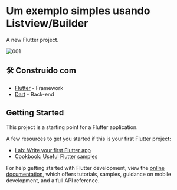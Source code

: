 # Um exemplo simples usando Listview/Builder

A new Flutter project.

![001](https://user-images.githubusercontent.com/3016393/196068673-9ddde1d4-fe12-4dac-a72a-76c6bc3036e9.gif)

## 🛠️ Construído com

* [Flutter](https://docs.flutter.dev/) - Framework
* [Dart](https://dart.dev/guides)      - Back-end

## Getting Started

This project is a starting point for a Flutter application.

A few resources to get you started if this is your first Flutter project:

- [Lab: Write your first Flutter app](https://docs.flutter.dev/get-started/codelab)
- [Cookbook: Useful Flutter samples](https://docs.flutter.dev/cookbook)

For help getting started with Flutter development, view the
[online documentation](https://docs.flutter.dev/), which offers tutorials,
samples, guidance on mobile development, and a full API reference.

